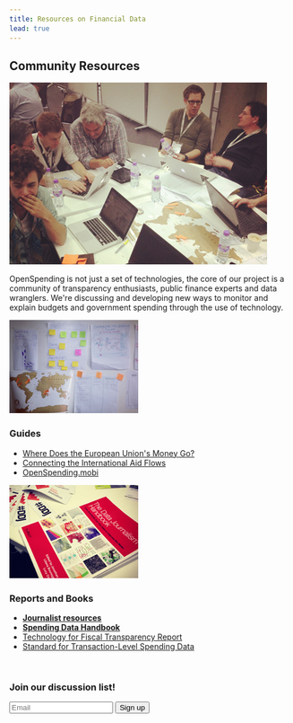 ```yaml
---
title: Resources on Financial Data
lead: true
---
```


<h2>Community Resources</h2>

<div class="row">
  <div class="span6">
    <div class="thumbnail">
      <img src="img/mozfest1.png">
      <div class="caption">
        <p>OpenSpending is not just a set of technologies, the core of our project is
        a community of transparency enthusiasts, public finance experts and data
        wranglers. We're discussing and developing new ways to monitor and explain
        budgets and government spending through the use of technology.</p>
      </div>
    </div>
  </div>
  <div class="span3">
    <div class="thumbnail">
    <img src="img/mozfest2.png">
    <div class="caption">
        <h3>Guides</h3>
        <ul>
          <li><a href="eu/index.html">Where Does the European Union's Money Go?</a></lia>
          <li><a href="iati/index.html">Connecting the International Aid Flows</a></lia>
          <li><a href="mobi/index.html">OpenSpending.mobi</a></lia>
        </ul>
      </div>
    </div>
  </div>
  <div class="span3">
    <div class="thumbnail">
      <img src="img/mozfest3.png">
      <div class="caption">
        <h3>Reports and Books</h3>
        <ul>
          <li><strong><a href="journo/index.html">Journalist resources</a></strong></lia>
          <li><strong><a href="handbook/ch001_introduction.html">Spending Data Handbook</a></strong></lia>
          <li><a href="gift/index.html">Technology for Fiscal Transparency Report</a></lia>
          <li><a href="standard/index.html">Standard for Transaction-Level Spending Data</a></lia>
        </ul>
      </div>
    </div>
  </div>
  <div class="span6">
    <br/>
    <div class="thumbnail">
      <div class="caption">
        <h3>Join our discussion list!</h3>
        <form action="http://lists.okfn.org/mailman/subscribe/openspending"
          action="POST" class="form-inline">
          <input type="text" class="input-medium span4" name="email" placeholder="Email">
          <button type="submit" class="btn">Sign up</button>
        </form>
      </div>
    </div>
  </div>
</div>
